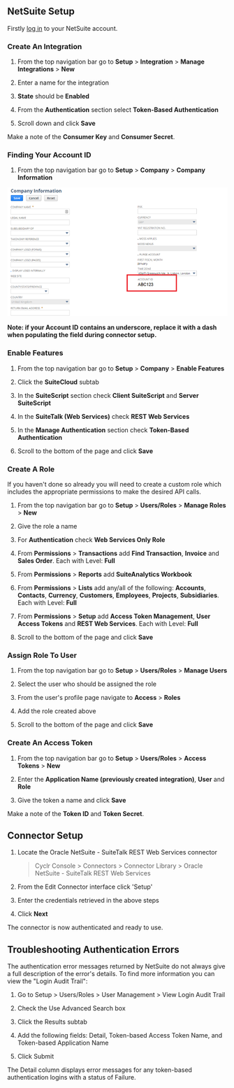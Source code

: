 
## NetSuite Setup

Firstly [log in](https://system.netsuite.com/pages/customerlogin.jsp) to your NetSuite account.

### Create An Integration

1. From the top navigation bar go to **Setup** > **Integration** > **Manage Integrations** > **New**

2. Enter a name for the integration

3. **State** should be **Enabled**

4. From the **Authentication** section select **Token-Based Authentication**

5. Scroll down and click **Save**

Make a note of the **Consumer Key** and **Consumer Secret**.

### Finding Your Account ID

1. From the top navigation bar go to **Setup** > **Company** > **Company Information**

![Company information](./images/netsuite_suitetalk_1.png)

**Note: if your Account ID contains an underscore, replace it with a dash when populating the field during connector setup.**

### Enable Features

1. From the top navigation bar go to **Setup** > **Company** > **Enable Features**

2. Click the **SuiteCloud** subtab

3. In the **SuiteScript** section check **Client SuiteScript** and **Server SuiteScript**

4. In the **SuiteTalk (Web Services)** check **REST Web Services**

5. In the **Manage Authentication** section check **Token-Based Authentication**

6. Scroll to the bottom of the page and click **Save**

### Create A Role

If you haven't done so already you will need to create a custom role which includes the appropriate permissions to make the desired API calls.

1. From the top navigation bar go to **Setup** > **Users/Roles** > **Manage Roles** > **New**

2. Give the role a name

3. For **Authentication** check **Web Services Only Role**

4. From **Permissions** > **Transactions** add **Find Transaction**, **Invoice** and **Sales Order**. Each with Level: **Full**

5. From **Permissions** > **Reports** add **SuiteAnalytics Workbook**

6. From **Permissions** > **Lists** add any/all of the following: **Accounts**, **Contacts**, **Currency**, **Customers**, **Employees**, **Projects**, **Subsidiaries**. Each with Level: **Full**

7. From **Permissions** > **Setup** add **Access Token Management**, **User Access Tokens** and **REST Web Services**. Each with Level: **Full**

8. Scroll to the bottom of the page and click **Save**

### Assign Role To User

1. From the top navigation bar go to **Setup** > **Users/Roles** > **Manage Users**

2. Select the user who should be assigned the role

3. From the user's profile page navigate to **Access** > **Roles**

4. Add the role created above

5. Scroll to the bottom of the page and click **Save**

### Create An Access Token

1. From the top navigation bar go to **Setup** > **Users/Roles** > **Access Tokens** > **New**

2. Enter the **Application Name (previously created integration)**, **User** and **Role**

3. Give the token a name and click **Save**

Make a note of the **Token ID** and **Token Secret**.

## Connector Setup

1. Locate the Oracle NetSuite - SuiteTalk REST Web Services connector

   > Cyclr Console > Connectors > Connector Library > Oracle NetSuite - SuiteTalk REST Web Services

2. From the Edit Connector interface click 'Setup'

3. Enter the credentials retrieved in the above steps

4. Click **Next**

The connector is now authenticated and ready to use.

## Troubleshooting Authentication Errors

The authentication error messages returned by NetSuite do not always give a full description of the error's details. To find more information you can view the "Login Audit Trail":

1. Go to Setup > Users/Roles > User Management > View Login Audit Trail

2. Check the Use Advanced Search box

3. Click the Results subtab

4. Add the following fields: Detail, Token-based Access Token Name, and Token-based Application Name

5. Click Submit

The Detail column displays error messages for any token-based authentication logins with a status of Failure.
